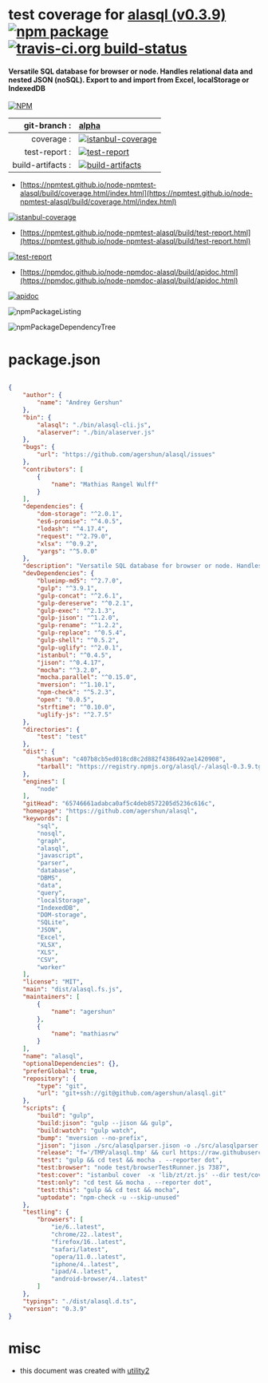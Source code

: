 # test coverage for  [alasql (v0.3.9)](https://github.com/agershun/alasql)  [![npm package](https://img.shields.io/npm/v/npmtest-alasql.svg?style=flat-square)](https://www.npmjs.org/package/npmtest-alasql) [![travis-ci.org build-status](https://api.travis-ci.org/npmtest/node-npmtest-alasql.svg)](https://travis-ci.org/npmtest/node-npmtest-alasql)
#### Versatile SQL database for browser or node. Handles relational data and nested JSON (noSQL). Export to and import from Excel, localStorage or IndexedDB

[![NPM](https://nodei.co/npm/alasql.png?downloads=true&downloadRank=true&stars=true)](https://www.npmjs.com/package/alasql)

| git-branch : | [alpha](https://github.com/npmtest/node-npmtest-alasql/tree/alpha)|
|--:|:--|
| coverage : | [![istanbul-coverage](https://npmtest.github.io/node-npmtest-alasql/build/coverage.badge.svg)](https://npmtest.github.io/node-npmtest-alasql/build/coverage.html/index.html)|
| test-report : | [![test-report](https://npmtest.github.io/node-npmtest-alasql/build/test-report.badge.svg)](https://npmtest.github.io/node-npmtest-alasql/build/test-report.html)|
| build-artifacts : | [![build-artifacts](https://npmtest.github.io/node-npmtest-alasql/glyphicons_144_folder_open.png)](https://github.com/npmtest/node-npmtest-alasql/tree/gh-pages/build)|

- [https://npmtest.github.io/node-npmtest-alasql/build/coverage.html/index.html](https://npmtest.github.io/node-npmtest-alasql/build/coverage.html/index.html)

[![istanbul-coverage](https://npmtest.github.io/node-npmtest-alasql/build/screenCapture.buildCi.browser.%252Ftmp%252Fbuild%252Fcoverage.lib.html.png)](https://npmtest.github.io/node-npmtest-alasql/build/coverage.html/index.html)

- [https://npmtest.github.io/node-npmtest-alasql/build/test-report.html](https://npmtest.github.io/node-npmtest-alasql/build/test-report.html)

[![test-report](https://npmtest.github.io/node-npmtest-alasql/build/screenCapture.buildCi.browser.%252Ftmp%252Fbuild%252Ftest-report.html.png)](https://npmtest.github.io/node-npmtest-alasql/build/test-report.html)

- [https://npmdoc.github.io/node-npmdoc-alasql/build/apidoc.html](https://npmdoc.github.io/node-npmdoc-alasql/build/apidoc.html)

[![apidoc](https://npmdoc.github.io/node-npmdoc-alasql/build/screenCapture.buildCi.browser.%252Ftmp%252Fbuild%252Fapidoc.html.png)](https://npmdoc.github.io/node-npmdoc-alasql/build/apidoc.html)

![npmPackageListing](https://npmtest.github.io/node-npmtest-alasql/build/screenCapture.npmPackageListing.svg)

![npmPackageDependencyTree](https://npmtest.github.io/node-npmtest-alasql/build/screenCapture.npmPackageDependencyTree.svg)



# package.json

```json

{
    "author": {
        "name": "Andrey Gershun"
    },
    "bin": {
        "alasql": "./bin/alasql-cli.js",
        "alaserver": "./bin/alaserver.js"
    },
    "bugs": {
        "url": "https://github.com/agershun/alasql/issues"
    },
    "contributors": [
        {
            "name": "Mathias Rangel Wulff"
        }
    ],
    "dependencies": {
        "dom-storage": "^2.0.1",
        "es6-promise": "^4.0.5",
        "lodash": "^4.17.4",
        "request": "^2.79.0",
        "xlsx": "^0.9.2",
        "yargs": "^5.0.0"
    },
    "description": "Versatile SQL database for browser or node. Handles relational data and nested JSON (noSQL). Export to and import from Excel, localStorage or IndexedDB",
    "devDependencies": {
        "blueimp-md5": "^2.7.0",
        "gulp": "^3.9.1",
        "gulp-concat": "^2.6.1",
        "gulp-dereserve": "^0.2.1",
        "gulp-exec": "^2.1.3",
        "gulp-jison": "^1.2.0",
        "gulp-rename": "^1.2.2",
        "gulp-replace": "^0.5.4",
        "gulp-shell": "^0.5.2",
        "gulp-uglify": "^2.0.1",
        "istanbul": "^0.4.5",
        "jison": "^0.4.17",
        "mocha": "^3.2.0",
        "mocha.parallel": "^0.15.0",
        "mversion": "^1.10.1",
        "npm-check": "^5.2.3",
        "open": "0.0.5",
        "strftime": "^0.10.0",
        "uglify-js": "^2.7.5"
    },
    "directories": {
        "test": "test"
    },
    "dist": {
        "shasum": "c407b8cb5ed018cd8c2d882f4386492ae1420908",
        "tarball": "https://registry.npmjs.org/alasql/-/alasql-0.3.9.tgz"
    },
    "engines": [
        "node"
    ],
    "gitHead": "65746661adabca0af5c4deb8572205d5236c616c",
    "homepage": "https://github.com/agershun/alasql",
    "keywords": [
        "sql",
        "nosql",
        "graph",
        "alasql",
        "javascript",
        "parser",
        "database",
        "DBMS",
        "data",
        "query",
        "localStorage",
        "IndexedDB",
        "DOM-storage",
        "SQLite",
        "JSON",
        "Excel",
        "XLSX",
        "XLS",
        "CSV",
        "worker"
    ],
    "license": "MIT",
    "main": "dist/alasql.fs.js",
    "maintainers": [
        {
            "name": "agershun"
        },
        {
            "name": "mathiasrw"
        }
    ],
    "name": "alasql",
    "optionalDependencies": {},
    "preferGlobal": true,
    "repository": {
        "type": "git",
        "url": "git+ssh://git@github.com/agershun/alasql.git"
    },
    "scripts": {
        "build": "gulp",
        "build:jison": "gulp --jison && gulp",
        "build:watch": "gulp watch",
        "bump": "mversion --no-prefix",
        "jison": "jison ./src/alasqlparser.jison -o ./src/alasqlparser.js",
        "release": "f='/TMP/alasql.tmp' && curl https://raw.githubusercontent.com/wiki/agershun/alasql/How-to-release.md > $f && sh $f ; rm $f",
        "test": "gulp && cd test && mocha . --reporter dot",
        "test:browser": "node test/browserTestRunner.js 7387",
        "test:cover": "istanbul cover  -x 'lib/zt/zt.js' --dir test/coverage _mocha",
        "test:only": "cd test && mocha . --reporter dot",
        "test:this": "gulp && cd test && mocha",
        "uptodate": "npm-check -u --skip-unused"
    },
    "testling": {
        "browsers": [
            "ie/6..latest",
            "chrome/22..latest",
            "firefox/16..latest",
            "safari/latest",
            "opera/11.0..latest",
            "iphone/4..latest",
            "ipad/4..latest",
            "android-browser/4..latest"
        ]
    },
    "typings": "./dist/alasql.d.ts",
    "version": "0.3.9"
}
```



# misc
- this document was created with [utility2](https://github.com/kaizhu256/node-utility2)
